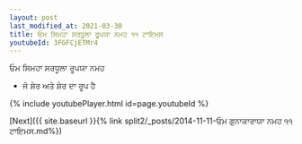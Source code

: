 ```yaml
---
layout: post
last_modified_at: 2021-03-30
title: ਓਮ ਸਿਮਹਾ ਸਰਧੂਲਾ ਰੂਪਯਾ ਨਮਹ ੧੧ ਟਾਇਮਸ
youtubeId: 3FGFCjETMr4
---
```

 
 
 ਓਮ ਸਿਮਹਾ ਸਰਧੂਲਾ ਰੂਪਯਾ ਨਮਹ  
 
 -  ਜੋ ਸ਼ੇਰ ਅਤੇ ਸ਼ੇਰ ਦਾ ਰੂਪ ਹੈ 
 
  
 
  
 
 
 
 
 
 


{% include youtubePlayer.html id=page.youtubeId %}
 
[Next]({{ site.baseurl }}{% link  split2/_posts/2014-11-11-ਓਮ ਗੁਨਾਕਾਰਾਯਾ ਨਮਹ ੧੧ ਟਾਇਮਸ.md%})
 
